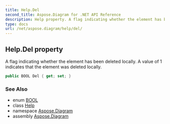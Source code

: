 ```yaml
---
title: Help.Del
second_title: Aspose.Diagram for .NET API Reference
description: Help property. A flag indicating whether the element has been deleted locally. A value of 1 indicates that the element was deleted locally
type: docs
url: /net/aspose.diagram/help/del/
---
```

## Help.Del property

A flag indicating whether the element has been deleted locally. A value of 1 indicates that the element was deleted locally.

```csharp
public BOOL Del { get; set; }
```

### See Also

* enum [BOOL](../../bool/)
* class [Help](../)
* namespace [Aspose.Diagram](../../help/)
* assembly [Aspose.Diagram](../../../)


